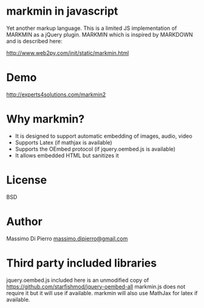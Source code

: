 markmin in javascript
=====================

Yet another markup language. 
This is a limited JS implementation of MARKMIN as a jQuery plugin.
MARKMIN which is inspired by MARKDOWN and is described here:

http://www.web2py.com/init/static/markmin.html

Demo
======

http://experts4solutions.com/markmin2

Why markmin?
============
- It is designed to support automatic embedding of images, audio, video
- Supports Latex (if mathjax is available)
- Supports the OEmbed protocol (if jquery.oembed.js is available)
- It allows embedded HTML but sanitizes it

License
=======

BSD

Author
======

Massimo Di Pierro <massimo.dipierro@gmail.com>

Third party included libraries
==============================

jquery.oembed.js included here is an unmodified copy of
https://github.com/starfishmod/jquery-oembed-all
markmin.js does not require it but it will use if available.
markmin will also use MathJax for latex if available.
